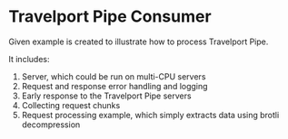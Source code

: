 # Travelport Pipe Consumer

Given example is created to illustrate how to process Travelport Pipe.

It includes:

1. Server, which could be run on multi-CPU servers
1. Request and response error handling and logging
1. Early response to the Travelport Pipe servers
1. Collecting request chunks
1. Request processing example, which simply extracts data using brotli decompression
